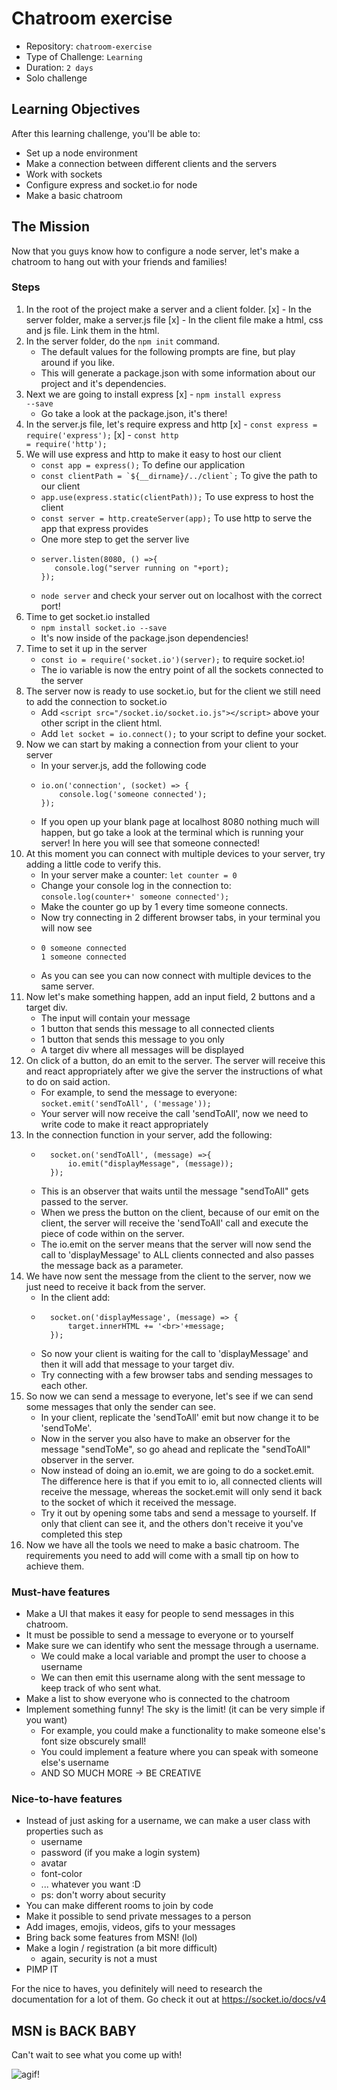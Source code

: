 # Chatroom exercise

- Repository: `chatroom-exercise`
- Type of Challenge: `Learning`
- Duration: `2 days`
- Solo challenge

## Learning Objectives 
After this learning challenge, you'll be able to:
- Set up a node environment
- Make a connection between different clients and the servers
- Work with sockets
- Configure express and socket.io for node
- Make a basic chatroom

## The Mission
Now that you guys know how to configure a node server, let's make a chatroom to hang out with your friends and families!

### Steps

1. In the root of the project make a server and a client folder.
 [x]    - In the server folder, make a server.js file
 [x]    - In the client file make a html, css and js file. Link them in the html.
2. In the server folder, do the <code>npm init</code> command.
    - The default values for the following prompts are fine, but play around if you like.
    - This will generate a package.json with some information about our project and it's dependencies.
3. Next we are going to install express
 [x]    - <code>npm install express --save</code>
    - Go take a look at the package.json, it's there!
4. In the server.js file, let's require express and http
 [x]   - <code>const express = require('express');</code>
 [x]   - <code>const http = require('http');</code>
5. We will use express and http to make it easy to host our client
    - <code>const app = express();</code> To define our application
    - <code>const clientPath = \`${__dirname}/../client\`;</code> To give the path to our client
    - <code>app.use(express.static(clientPath));</code> To use express to host the client
    - <code>const server = http.createServer(app);</code> To use http to serve the app that express provides
    - One more step to get the server live
    - ```
      server.listen(8080, () =>{
         console.log("server running on "+port);
      });
      ```
    - <code>node server</code> and check your server out on localhost with the correct port!
6. Time to get socket.io installed
    - <code>npm install socket.io --save</code>
    - It's now inside of the package.json dependencies!
7. Time to set it up in the server
    - <code>const io = require('socket.io')(server);</code> to require socket.io!
    - The io variable is now the entry point of all the sockets connected to the server
8. The server now is ready to use socket.io, but for the client we still need to add the connection to socket.io
    - Add ```<script src="/socket.io/socket.io.js"></script>``` above your other script in the client html.
    - Add <code>let socket = io.connect();</code> to your script to define your socket.
9. Now we can start by making a connection from your client to your server
    - In your server.js, add the following code
    - ```
      io.on('connection', (socket) => {
          console.log('someone connected');
      });
      ```
    - If you open up your blank page at localhost 8080 nothing much will happen, but go take a look at the terminal which is running your server! In here you will see that someone connected!
10. At this moment you can connect with multiple devices to your server, try adding a little code to verify this.
    - In your server make a counter: <code>let counter = 0</code>
    - Change your console log in the connection to: <code>console.log(counter+' someone connected');</code>
    - Make the counter go up by 1 every time someone connects.
    - Now try connecting in 2 different browser tabs, in your terminal you will now see
    - ```
      0 someone connected
      1 someone connected
      ```
    - As you can see you can now connect with multiple devices to the same server.
11. Now let's make something happen, add an input field, 2 buttons and a target div.
    - The input will contain your message
    - 1 button that sends this message to all connected clients
    - 1 button that sends this message to you only
    - A target div where all messages will be displayed
12. On click of a button, do an emit to the server. The server will receive this and react appropriately after we give the server the instructions of what to do on said action.
    - For example, to send the message to everyone: <code>socket.emit('sendToAll', ('message'));</code>
    - Your server will now receive the call 'sendToAll', now we need to write code to make it react appropriately
13. In the connection function in your server, add the following:
    - ```
        socket.on('sendToAll', (message) =>{
            io.emit("displayMessage", (message));
        });
      ```
    - This is an observer that waits until the message "sendToAll" gets passed to the server.
    - When we press the button on the client, because of our emit on the client, the server will receive the 'sendToAll' call and execute the piece of code within on the server.
    - The io.emit on the server means that the server will now send the call to 'displayMessage' to ALL clients connected and also passes the message back as a parameter.
14. We have now sent the message from the client to the server, now we just need to receive it back from the server.
    - In the client add:
    - ```
        socket.on('displayMessage', (message) => {
            target.innerHTML += '<br>'+message;
        });
      ```
    - So now your client is waiting for the call to 'displayMessage' and then it will add that message to your target div.
    - Try connecting with a few browser tabs and sending messages to each other. 
15. So now we can send a message to everyone, let's see if we can send some messages that only the sender can see.
    - In your client, replicate the 'sendToAll' emit but now change it to be 'sendToMe'.
    - Now in the server you also have to make an observer for the message "sendToMe", so go ahead and replicate the "sendToAll" observer in the server.
    - Now instead of doing an io.emit, we are going to do a socket.emit. The difference here is that if you emit to io, all connected clients will receive the message, whereas the socket.emit will only send it back to the socket of which it received the message.
    - Try it out by opening some tabs and send a message to yourself. If only that client can see it, and the others don't receive it you've completed this step
16. Now we have all the tools we need to make a basic chatroom. The requirements you need to add will come with a small tip on how to achieve them.

### Must-have features

- Make a UI that makes it easy for people to send messages in this chatroom.
- It must be possible to send a message to everyone or to yourself
- Make sure we can identify who sent the message through a username.
    - We could make a local variable and prompt the user to choose a username
    - We can then emit this username along with the sent message to keep track of who sent what.
- Make a list to show everyone who is connected to the chatroom
- Implement something funny! The sky is the limit! (it can be very simple if you want)
    - For example, you could make a functionality to make someone else's font size obscurely small!
    - You could implement a feature where you can speak with someone else's username
    - AND SO MUCH MORE -> BE CREATIVE
    
### Nice-to-have features

- Instead of just asking for a username, we can make a user class with properties such as
    - username
    - password (if you make a login system)
    - avatar
    - font-color
    - ... whatever you want :D
    - ps: don't worry about security
- You can make different rooms to join by code
- Make it possible to send private messages to a person
- Add images, emojis, videos, gifs to your messages
- Bring back some features from MSN! (lol)
- Make a login / registration (a bit more difficult)
    - again, security is not a must
- PIMP IT

For the nice to haves, you definitely will need to research the documentation for a lot of them.
Go check it out at https://socket.io/docs/v4 


## MSN is BACK BABY

Can't wait to see what you come up with!

![agif!](https://media.giphy.com/media/11ZSwQNWba4YF2/giphy.gif)
